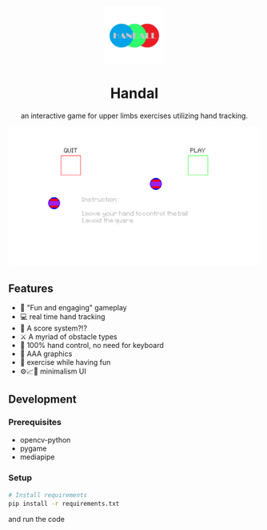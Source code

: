 <div align="center">
  <img src="title.png" alt="Logo" width="120" />
  <h1>Handal</h1>
  <p>an interactive game for upper limbs exercises utilizing hand tracking.</p>

  
</div>

<div align="center">
  <img src="pic.png" alt="Screenshot" width="800" />
</div>



## Features

- 🎲 "Fun and engaging" gameplay
- 💻 real time hand tracking
- 💯 A score system?!?
- ⚔️ A myriad of obstacle types
- 👋 100% hand control, no need for keyboard
- 📸 AAA graphics
- 🎯 exercise while having fun
- ⚙️📈🗿 minimalism UI


## Development

### Prerequisites

- opencv-python
- pygame
- mediapipe

### Setup

```bash
# Install requirements 
pip install -r requirements.txt
```
and run the code
